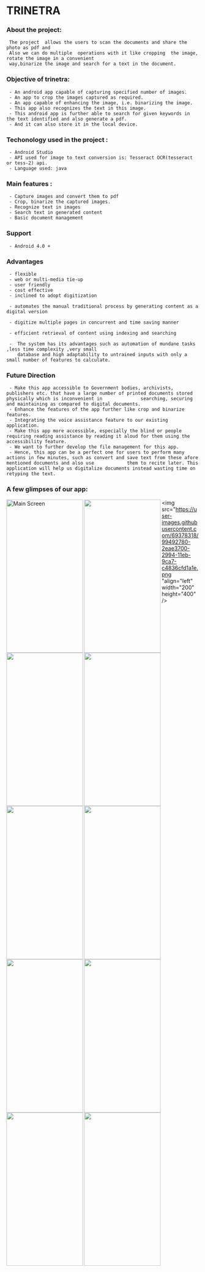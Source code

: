 # TRINETRA
### About the project:

     The project  allows the users to scan the documents and share the photo as pdf and
     Also we can do multiple  operations with it like cropping  the image, rotate the image in a convenient
     way,binarize the image and search for a text in the document.
    
### Objective of trinetra:

     - An android app capable of capturing specified number of images.
     - An app to crop the images captured as required.
     - An app capable of enhancing the image, i.e. binarizing the image.
     - This app also recognizes the text in this image.
     - This android app is further able to search for given keywords in the text identified and also generate a pdf.
     - And it can also store it in the local device.

    
### Techonology used in the project :
     
     - Android Studio
     - API used for image to text conversion is: Tesseract OCR(tesseract  or tess-2) api.
     - Language used: java 

### Main features :
       
     - Capture images and convert them to pdf
     - Crop, binarize the captured images.
     - Recognize text in images
     - Search text in generated content
     - Basic document management
      
 ### Support

     - Android 4.0 +

 ### Advantages

     - flexible
     - web or multi-media tie-up
     - user friendly
     - cost effective
     - inclined to adopt digitization
     
     - automates the manual traditional process by generating content as a digital version
     
     - digitize multiple pages in concurrent and time saving manner
     
     - efficient retrieval of content using indexing and searching
     
     -  The system has its advantages such as automation of mundane tasks ,less time complexity ,very small
        database and high adaptability to untrained inputs with only a small number of features to calculate.
        
### Future Direction

     - Make this app accessible to Government bodies, archivists, publishers etc. that have a large number of printed documents stored physically which is inconvenient in              searching, securing and maintaining as compared to digital documents.
     - Enhance the features of the app further like crop and binarize features.
     - Integrating the voice assistance feature to our existing application. 
     - Make this app more accessible, especially the blind or people requiring reading assistance by reading it aloud for them using the accessibility feature.
     - We want to further develop the file management for this app.
     - Hence, this app can be a perfect one for users to perform many actions in few minutes, such as convert and save text from these afore mentioned documents and also use            them to recite later. This application will help us digitalize documents instead wasting time on retyping the text.

       
 ### A few glimpses of our app:  


   <img src="https://user-images.githubusercontent.com/69378318/99490009-f9531a80-298e-11eb-9c9f-294bd939f0f9.png" align="left" width="200" height="400" alt="Main Screen" />
   
   <img src="https://user-images.githubusercontent.com/69378318/99486228-ed188e80-2989-11eb-8e2a-adef959a1db2.png" align="left" width="200" height="400" />
   
   <img src="https://user-images.githubusercontent.com/69378318/99490780-88146700-2990-11eb-90ab-8e910e5a2916.png" align="left" width="200" height="400" />
   
   <img src="https://user-images.githubusercontent.com/69378318/99490742-78951e00-2990-11eb-8d76-3134f9d42457.png" align="left" width="200" height="400" />
   
   <img src="https://user-images.githubusercontent.com/69378318/99490652-42f03500-2990-11eb-9429-b02e4a498299.png" align="left" width="200" height="400" />
   
   <img src="https://user-images.githubusercontent.com/69378318/99492736-1c33fd80-2994-11eb-9dc0-4ad053a457e3.png" align="left" width="200" height="400" />
   
   <img src="https://user-images.githubusercontent.com/69378318/99492760-2524cf00-2994-11eb-9a3d-c33f41abd592.png" align="left" width="200" height="400" />
   
   <img src="https://user-images.githubusercontent.com/69378318/99492765-281fbf80-2994-11eb-9b59-05355c3a74f0.png" align="left" width="200" height="400" />
   
   <img src="https://user-images.githubusercontent.com/69378318/99492775-2bb34680-2994-11eb-8464-c2e636816ffa.png" align="left" width="200" height="400" />
   
   <img src="https://user-images.githubusercontent.com/69378318/99492780-2eae3700-2994-11eb-9ca7-c4836cfd1a1e.png "align="left" width="200" height="400" />
   
   <img src="https://user-images.githubusercontent.com/69378318/99492789-31a92780-2994-11eb-80df-42f762013d77.png" align="left" width="200" height="400" />



  
  



   
   


   




